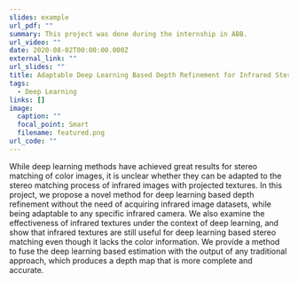 ```yaml
---
slides: example
url_pdf: ""
summary: This project was done during the internship in ABB.
url_video: ""
date: 2020-08-02T00:00:00.000Z
external_link: ""
url_slides: ""
title: Adaptable Deep Learning Based Depth Refinement for Infrared Stereo Cameras
tags:
  - Deep Learning
links: []
image:
  caption: ""
  focal_point: Smart
  filename: featured.png
url_code: ""
---
```

While deep learning methods have achieved great results for stereo matching of color images, it is unclear whether they can be adapted to the stereo matching process of infrared images with projected textures. In this project, we propose a novel method for deep learning based depth refinement without the need of acquiring infrared image datasets, while being adaptable to any specific infrared camera. We also examine the effectiveness of infrared textures under the context of deep learning, and show that infrared textures are still useful for deep learning based stereo matching even though it lacks the color information. We provide a method to fuse the deep learning based estimation with the output of any traditional approach, which produces a depth map that is more complete and accurate.